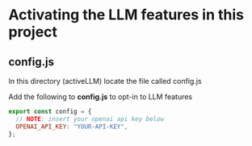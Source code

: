 # Activating the LLM features in this project

## config.js

In this directory (activeLLM) locate the file called config.js

Add the following to **config.js** to opt-in to LLM features

```js
export const config = {
  // NOTE: insert your openai api key below
  OPENAI_API_KEY: "YOUR-API-KEY",
};
```
